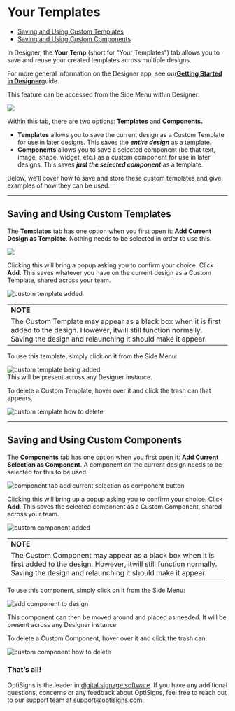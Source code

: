 # Your Templates

* [Saving and Using Custom Templates](https://support.optisigns.com/hc/en-us/articles/undefined#Templates)
* [Saving and Using Custom Components](https://support.optisigns.com/hc/en-us/articles/undefined#Components)

In Designer, the **Your Temp** (short for “Your Templates”) tab allows you to save and reuse your created templates across multiple designs.

For more general information on the Designer app, see our[**Getting Started in Designer**](https://support.optisigns.com/hc/en-us/articles/42087942047379-Getting-Started-with-Designer)guide.

This feature can be accessed from the Side Menu within Designer:

![](https://support.optisigns.com/hc/article_attachments/42830684533779)

Within this tab, there are two options: **Templates** and **Components.**

* **Templates** allows you to save the current design as a Custom Template for use in later designs. This saves the ***entire design*** as a template.
* **Components** allows you to save a selected component (be that text, image, shape, widget, etc.) as a custom component for use in later designs. This saves ***just the selected component*** as a template.

Below, we’ll cover how to save and store these custom templates and give examples of how they can be used.

---

## Saving and Using Custom Templates

The **Templates** tab has one option when you first open it: **Add Current Design as Template**. Nothing needs to be selected in order to use this.

![](https://support.optisigns.com/hc/article_attachments/42830652782483)

Clicking this will bring a popup asking you to confirm your choice. Click **Add**. This saves whatever you have on the current design as a Custom Template, shared across your team.

![custom template added](https://support.optisigns.com/hc/article_attachments/42830684537875)

|  |
| --- |
| **NOTE** |
| The Custom Template may appear as a black box when it is first added to the design. However, itwill still function normally. Saving the design and relaunching it should make it appear. |

To use this template, simply click on it from the Side Menu:

![custom template being added](https://support.optisigns.com/hc/article_attachments/42830684540179)  
This will be present across any Designer instance.

To delete a Custom Template, hover over it and click the trash can that appears.

![custom template how to delete](https://support.optisigns.com/hc/article_attachments/42830652788627)

---

## Saving and Using Custom Components

The **Components** tab has one option when you first open it: **Add Current Selection as Component**. A component on the current design needs to be selected for this to be used.

![component tab add current selection as component button](https://support.optisigns.com/hc/article_attachments/42830652789907)

Clicking this will bring up a popup asking you to confirm your choice. Click **Add**. This saves the selected component as a Custom Component, shared across your team.

![custom component added](https://support.optisigns.com/hc/article_attachments/42830652796563)

|  |
| --- |
| **NOTE** |
| The Custom Component may appear as a black box when it is first added to the design. However, itwill still function normally. Saving the design and relaunching it should make it appear. |

To use this component, simply click on it from the Side Menu:

![add component to design](https://support.optisigns.com/hc/article_attachments/42830652799507)

This component can then be moved around and placed as needed. It will be present across any Designer instance.

To delete a Custom Component, hover over it and click the trash can:

![custom component how to delete](https://support.optisigns.com/hc/article_attachments/42830684546067)

### **That’s all!**

OptiSigns is the leader in [digital signage software](https://www.optisigns.com/). If you have any additional questions, concerns or any feedback about OptiSigns, feel free to reach out to our support team at <support@optisigns.com>.